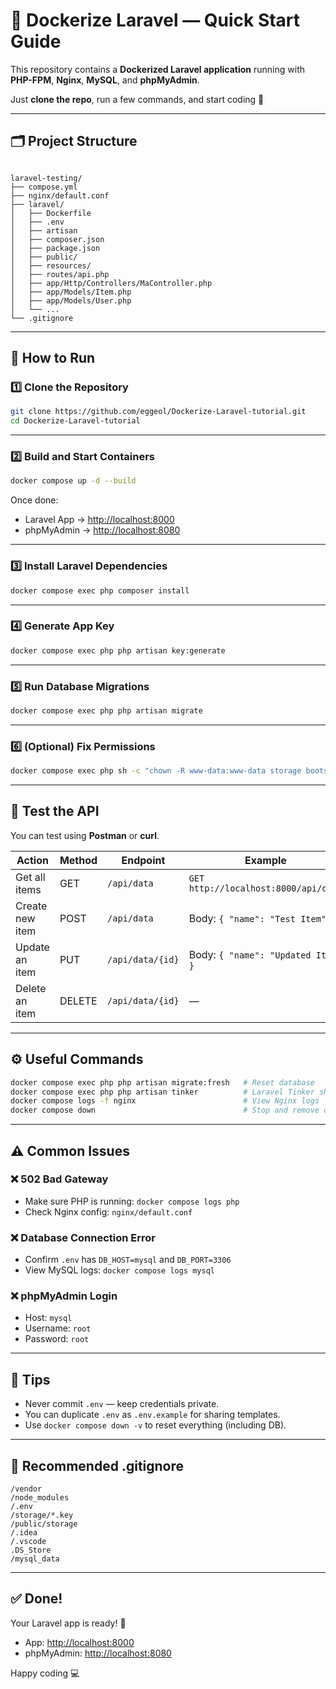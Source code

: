 # 🐳 Dockerize Laravel — Quick Start Guide

This repository contains a **Dockerized Laravel application** running with **PHP-FPM**, **Nginx**, **MySQL**, and **phpMyAdmin**.

Just **clone the repo**, run a few commands, and start coding 🚀

---

## 🗂 Project Structure

```

laravel-testing/
├── compose.yml
├── nginx/default.conf
├── laravel/
│   ├── Dockerfile
│   ├── .env
│   ├── artisan
│   ├── composer.json
│   ├── package.json
│   ├── public/
│   ├── resources/
│   ├── routes/api.php
│   ├── app/Http/Controllers/MaController.php
│   ├── app/Models/Item.php
│   ├── app/Models/User.php
│   └── ...
└── .gitignore

````

---

## 🚀 How to Run

### 1️⃣ Clone the Repository
```bash
git clone https://github.com/eggeol/Dockerize-Laravel-tutorial.git
cd Dockerize-Laravel-tutorial
````

---

### 2️⃣ Build and Start Containers

```bash
docker compose up -d --build
```

Once done:

* Laravel App → [http://localhost:8000](http://localhost:8000)
* phpMyAdmin → [http://localhost:8080](http://localhost:8080)

---

### 3️⃣ Install Laravel Dependencies

```bash
docker compose exec php composer install
```

---

### 4️⃣ Generate App Key

```bash
docker compose exec php php artisan key:generate
```

---

### 5️⃣ Run Database Migrations

```bash
docker compose exec php php artisan migrate
```

---

### 6️⃣ (Optional) Fix Permissions

```bash
docker compose exec php sh -c "chown -R www-data:www-data storage bootstrap/cache && chmod -R 775 storage bootstrap/cache"
```

---

## 🧪 Test the API

You can test using **Postman** or **curl**.

| Action          | Method | Endpoint         | Example                              |
| --------------- | ------ | ---------------- | ------------------------------------ |
| Get all items   | GET    | `/api/data`      | `GET http://localhost:8000/api/data` |
| Create new item | POST   | `/api/data`      | Body: `{ "name": "Test Item" }`      |
| Update an item  | PUT    | `/api/data/{id}` | Body: `{ "name": "Updated Item" }`   |
| Delete an item  | DELETE | `/api/data/{id}` | —                                    |

---

## ⚙️ Useful Commands

```bash
docker compose exec php php artisan migrate:fresh   # Reset database
docker compose exec php php artisan tinker          # Laravel Tinker shell
docker compose logs -f nginx                        # View Nginx logs
docker compose down                                 # Stop and remove containers
```

---

## ⚠️ Common Issues

### ❌ 502 Bad Gateway

* Make sure PHP is running: `docker compose logs php`
* Check Nginx config: `nginx/default.conf`

### ❌ Database Connection Error

* Confirm `.env` has `DB_HOST=mysql` and `DB_PORT=3306`
* View MySQL logs: `docker compose logs mysql`

### ❌ phpMyAdmin Login

* Host: `mysql`
* Username: `root`
* Password: `root`

---

## 🧠 Tips

* Never commit `.env` — keep credentials private.
* You can duplicate `.env` as `.env.example` for sharing templates.
* Use `docker compose down -v` to reset everything (including DB).

---

## 📄 Recommended .gitignore

```
/vendor
/node_modules
/.env
/storage/*.key
/public/storage
/.idea
/.vscode
.DS_Store
/mysql_data
```

---

## ✅ Done!

Your Laravel app is ready! 🎉

* App: [http://localhost:8000](http://localhost:8000)
* phpMyAdmin: [http://localhost:8080](http://localhost:8080)

Happy coding 💻
